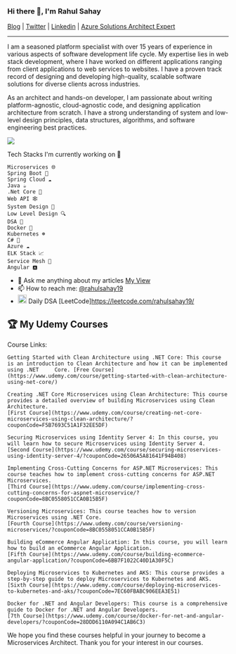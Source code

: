 ### Hi there 👋, I'm Rahul Sahay

[Blog](https://myview.rahulnivi.net) |
[Twitter](https://twitter.com/rahulsahay19) |
[Linkedin](https://www.linkedin.com/in/rahulsahay19) |
[Azure Solutions Architect Expert](https://www.youracclaim.com/badges/3a83125b-8ed1-46b7-9e03-d584a960c5be/embedded) 

---
I am a seasoned platform specialist with over 15 years of experience in various aspects of software development life cycle. My expertise lies in web stack development, where I have worked on different applications ranging from client applications to web services to websites. I have a proven track record of designing and developing high-quality, scalable software solutions for diverse clients across industries.

As an architect and hands-on developer, I am passionate about writing platform-agnostic, cloud-agnostic code, and designing application architecture from scratch. I have a strong understanding of system and low-level design principles, data structures, algorithms, and software engineering best practices.

![](https://komarev.com/ghpvc/?username=rahulsahay19&label=PROFILE+VIEWS)

Tech Stacks I'm currently working on 🔭

    Microservices 🌐
    Spring Boot 🌸
    Spring Cloud ☁️
    Java ☕️
    .Net Core 🎯
    Web API 🕸️
    System Design 📐
    Low Level Design 🔍
    DSA 🔬
    Docker 🐳
    Kubernetes ☸️
    C# 🌟
    Azure ☁️
    ELK Stack 📈
    Service Mesh 🔗
    Angular 🅰️
    
- 💬 Ask me anything about my articles [My View](https://myview.rahulnivi.net/)
- 📫 How to reach me: [@rahulsahay19](https://twitter.com/rahulsahay19)
- <code><img height="20" src="https://user-images.githubusercontent.com/3886381/172099124-a7596c54-798b-4bf4-af82-054a8a847c0b.png"></code>
  Daily DSA [LeetCode]https://leetcode.com/rahulsahay19/

## :trophy: My Udemy Courses
Course Links:

    Getting Started with Clean Architecture using .NET Core: This course is an introduction to Clean Architecture and how it can be implemented using .NET     Core. [Free Course](https://www.udemy.com/course/getting-started-with-clean-architecture-using-net-core/)  

    Creating .NET Core Microservices using Clean Architecture: This course provides a detailed overview of building Microservices using Clean Architecture. 
    [First Course](https://www.udemy.com/course/creating-net-core-microservices-using-clean-architecture/?couponCode=F5B7693C51A1F32EE5DF)  

    Securing Microservices using Identity Server 4: In this course, you will learn how to secure Microservices using Identity Server 4.
    [Second Course](https://www.udemy.com/course/securing-microservices-using-identity-server-4/?couponCode=26506A5A81641F94B408)

    Implementing Cross-Cutting Concerns for ASP.NET Microservices: This course teaches how to implement cross-cutting concerns for ASP.NET Microservices.
    [Third Course](https://www.udemy.com/course/implementing-cross-cutting-concerns-for-aspnet-microservice/?couponCode=8BC0558051CCA0B15B5F)

    Versioning Microservices: This course teaches how to version Microservices using .NET Core.
    [Fourth Course](https://www.udemy.com/course/versioning-microservices/?couponCode=8BC0558051CCA0B15B5F)

    Building eCommerce Angular Application: In this course, you will learn how to build an eCommerce Angular Application.
    [Fifth Course](https://www.udemy.com/course/building-ecommerce-angular-application/?couponCode=6BB7F1022C40D1A30F5C)

    Deploying Microservices to Kubernetes and AKS: This course provides a step-by-step guide to deploy Microservices to Kubernetes and AKS.
    [Sixth Course](https://www.udemy.com/course/deploying-microservices-to-kubernetes-and-aks/?couponCode=7EC60FBABC906EEA3E51)

    Docker for .NET and Angular Developers: This course is a comprehensive guide to Docker for .NET and Angular Developers.
    [7th Course](https://www.udemy.com/course/docker-for-net-and-angular-developers/?couponCode=28DDD6110A094C1AB6C3)


We hope you find these courses helpful in your journey to become a Microservices Architect. Thank you for your interest in our courses.



   

    

    

    

    


